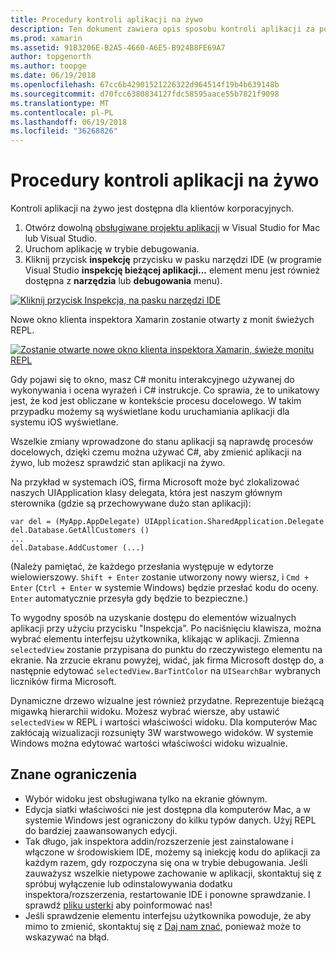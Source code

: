 ```yaml
---
title: Procedury kontroli aplikacji na żywo
description: Ten dokument zawiera opis sposobu kontroli aplikacji za pomocą Inspektora Xamarin. Zawiera omówienie również ograniczeń tego narzędzia inspektora Xamarin.
ms.prod: xamarin
ms.assetid: 91B3206E-B2A5-4660-A6E5-B924B8FE69A7
author: topgenorth
ms.author: toopge
ms.date: 06/19/2018
ms.openlocfilehash: 67cc6b42901521226322d964514f19b4b639148b
ms.sourcegitcommit: d70fcc6380834127fdc58595aace55b7821f9098
ms.translationtype: MT
ms.contentlocale: pl-PL
ms.lasthandoff: 06/19/2018
ms.locfileid: "36268826"
---
```

# <a name="inspecting-live-applications"></a>Procedury kontroli aplikacji na żywo

Kontroli aplikacji na żywo jest dostępna dla klientów korporacyjnych.

1. Otwórz dowolną [obsługiwane projektu aplikacji](~/tools/inspector/install.md#supported-platforms) w Visual Studio for Mac lub Visual Studio.
1. Uruchom aplikację w trybie debugowania.
1. Kliknij przycisk **inspekcję** przycisku w pasku narzędzi IDE (w programie Visual Studio **inspekcję bieżącej aplikacji...**  element menu jest również dostępna z **narzędzia** lub **debugowania** menu).

[![](inspect-images/mac-heres-the-button.png "Kliknij przycisk Inspekcja, na pasku narzędzi IDE")](inspect-images/mac-heres-the-button.png#lightbox)

Nowe okno klienta inspektora Xamarin zostanie otwarty z monit świeżych REPL.

[![](inspect-images/inspector-0.7.0-map-inspect-small.png "Zostanie otwarte nowe okno klienta inspektora Xamarin, świeże monitu REPL")](inspect-images/inspector-0.7.0-map-inspect.png#lightbox)

Gdy pojawi się to okno, masz C# monitu interakcyjnego używanej do wykonywania i ocena wyrażeń i C# instrukcje. Co sprawia, że to unikatowy jest, że kod jest obliczane w kontekście procesu docelowego. W takim przypadku możemy są wyświetlane kodu uruchamiania aplikacji dla systemu iOS wyświetlane.

Wszelkie zmiany wprowadzone do stanu aplikacji są naprawdę procesów docelowych, dzięki czemu można używać C#, aby zmienić aplikacji na żywo, lub możesz sprawdzić stan aplikacji na żywo.

Na przykład w systemach iOS, firma Microsoft może być zlokalizować naszych UIApplication klasy delegata, która jest naszym głównym sterownika (gdzie są przechowywane dużo stan aplikacji):

    var del = (MyApp.AppDelegate) UIApplication.SharedApplication.Delegate
    del.Database.GetAllCustomers ()
    ...
    del.Database.AddCustomer (...)

(Należy pamiętać, że każdego przesłania występuje w edytorze wielowierszowy. `Shift + Enter` zostanie utworzony nowy wiersz, i `Cmd + Enter` (`Ctrl + Enter` w systemie Windows) będzie przesłać kodu do oceny. `Enter` automatycznie przesyła gdy będzie to bezpieczne.)

To wygodny sposób na uzyskanie dostępu do elementów wizualnych aplikacji przy użyciu przycisku "Inspekcja". Po naciśnięciu klawisza, można wybrać elementu interfejsu użytkownika, klikając w aplikacji. Zmienna `selectedView` zostanie przypisana do punktu do rzeczywistego elementu na ekranie. Na zrzucie ekranu powyżej, widać, jak firma Microsoft dostęp do, a następnie edytować `selectedView.BarTintColor` na `UISearchBar` wybranych liczników firma Microsoft.

Dynamiczne drzewo wizualne jest również przydatne. Reprezentuje bieżącą migawką hierarchii widoku. Możesz wybrać wiersze, aby ustawić `selectedView` w REPL i wartości właściwości widoku. Dla komputerów Mac zakłócają wizualizacji rozsunięty 3W warstwowego widoków. W systemie Windows można edytować wartości właściwości widoku wizualnie.

## <a name="known-limitations"></a>Znane ograniczenia

 - Wybór widoku jest obsługiwana tylko na ekranie głównym.
 - Edycja siatki właściwości nie jest dostępna dla komputerów Mac, a w systemie Windows jest ograniczony do kilku typów danych. Użyj REPL do bardziej zaawansowanych edycji.
 - Tak długo, jak inspektora addin/rozszerzenie jest zainstalowane i włączone w środowiskiem IDE, możemy są iniekcję kodu do aplikacji za każdym razem, gdy rozpoczyna się ona w trybie debugowania. Jeśli zauważysz wszelkie nietypowe zachowanie w aplikacji, skontaktuj się z spróbuj wyłączenie lub odinstalowywania dodatku inspektora/rozszerzenia, restartowanie IDE i ponowne sprawdzanie. I sprawdź [pliku usterki](~/tools/inspector/install.md#reporting-bugs) aby poinformować nas!
 - Jeśli sprawdzenie elementu interfejsu użytkownika powoduje, że aby mimo to zmienić, skontaktuj się z [Daj nam znać](~/tools/inspector/install.md#reporting-bugs), ponieważ może to wskazywać na błąd.

